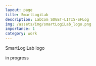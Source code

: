 ```yaml
---
layout: page
title: SmartLogiLab
description: LabCom SOGET-LITIS-SFLog
img: /assets/img/smartLogiLab_logo.png
importance: 1
category: work
---
```

<div class="row">
    <div class="col-sm mt-3 mt-md-0">
        <img class="img-fluid rounded z-depth-1" src="{{ '/assets/img/smartLogiLab_logo.png' | relative_url }}" alt="" title="XTerM logo"/>
    </div>
</div>
<div class="caption">
    SmartLogiLab logo
</div>

in progress
